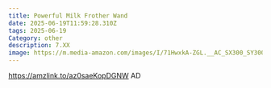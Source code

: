 ```yaml
---
title: Powerful Milk Frother Wand
date: 2025-06-19T11:59:28.310Z
tags: 2025-06-19
Category: other
description: 7.XX
image: https://m.media-amazon.com/images/I/71HwxkA-ZGL.__AC_SX300_SY300_QL70_FMwebp_.jpg
---
```

https://amzlink.to/az0saeKopDGNW    AD